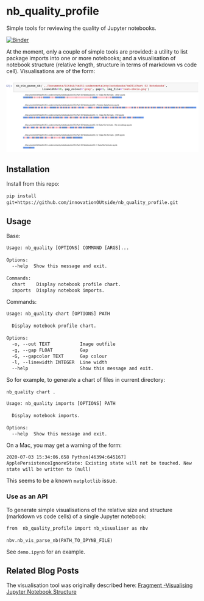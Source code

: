 # nb\_quality\_profile
Simple tools for reviewing the quality of Jupyter notebooks.

[![Binder](https://mybinder.org/badge_logo.svg)](https://mybinder.org/v2/gh/innovationOUtside/nb_quality_profile/master?filepath=demo.ipynb)

At the moment, only a couple of simple tools are provided: a utility to list package imports into one or more notebooks; and a visualisation of notebook structure (relative length, structure in terms of markdown vs code cell). Visualisations are of the form:

![](.images/simple_nb_viz.png)

## Installation

Install from this repo:

`pip install git+https://github.com/innovationOUtside/nb_quality_profile.git`

## Usage

Base:

```
Usage: nb_quality [OPTIONS] COMMAND [ARGS]...

Options:
  --help  Show this message and exit.

Commands:
  chart    Display notebook profile chart.
  imports  Display notebook imports.
```
 
 Commands:
 
```
Usage: nb_quality chart [OPTIONS] PATH

  Display notebook profile chart.

Options:
  -o, --out TEXT           Image outfile
  -g, --gap FLOAT          Gap
  -G, --gapcolor TEXT      Gap colour
  -l, --linewidth INTEGER  Line width
  --help                   Show this message and exit.
 ```

So for example, to generate a chart of files in current directory:

`nb_quality chart .`

```
Usage: nb_quality imports [OPTIONS] PATH

  Display notebook imports.

Options:
  --help  Show this message and exit.
  ```

On a Mac, you may get a warning of the form:

```
2020-07-03 15:34:06.658 Python[46394:645167] ApplePersistenceIgnoreState: Existing state will not be touched. New state will be written to (null)
```

This seems to be a known `matplotlib` issue.


### Use as an API

To generate simple visualisations of the relative size and structure (markdown vs code cells)  of a single Jupyter notebook:

```
from  nb_quality_profile import nb_visualiser as nbv

nbv.nb_vis_parse_nb(PATH_TO_IPYNB_FILE)
```

See `demo.ipynb` for an example.

## Related Blog Posts

The visualisation tool was originally described here: [Fragment -Visualising Jupyter Notebook Structure](https://blog.ouseful.info/2019/12/16/fragment-visualising-jupyter-notebook-structure/)
